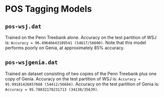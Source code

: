 POS Tagging Models
==================

`pos-wsj.dat`
-------------

Trained on the Penn Treebank alone. Accuracy on the test partition of WSJ is: `Accuracy = 96.49646643109541 (54617/56600)`. Note that this model performs poorly on Genia, at approximately 85% accuracy.

`pos-wsjgenia.dat`
------------------

Trained an dataset consisting of two copies of the Penn Treebank plus one copy of Genia. 
Accuracy on the test partition of WSJ is: `Accuracy = 95.99181426857668 (54412/56684)`.
Accuracy on the test partition of Genia is: `Accuracy = 95.78832178231713 (34138/35639)`.

